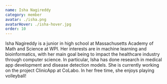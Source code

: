 ```yaml
---
name: Isha Nagireddy
category: member
avatar: ./isha.png
avatarHover: ./isha-hover.jpg
order: 10
---
```


Isha Nagireddy is a junior in high school at Massachusetts Academy of Math and Science at WPI. Her interests are in machine learning and bioinformatics, with her main goal being to impact the healthcare industry through computer science. In particular, Isha has done research in medical app development and disease detection models. She is currently working on the project ClinicApp at CoLabo. In her free time, she enjoys playing volleyball!
